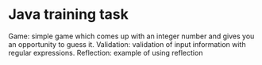# Java training task
Game: simple game which comes up with an integer number and gives you an opportunity to guess it.
Validation: validation of input information with regular expressions. Reflection: example of using reflection
